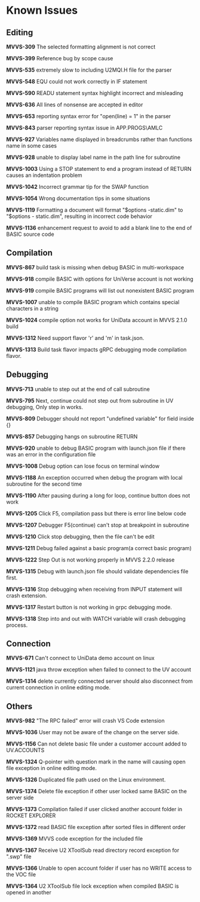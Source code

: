 # Known Issues

## Editing

**MVVS-309** The selected formatting alignment is not correct

**MVVS-399** Reference bug by scope cause

**MVVS-535** extremely slow to including U2MQI.H file for the parser

**MVVS-548** EQU could not work correctly in IF statement

**MVVS-590** READU statement syntax highlight incorrect and misleading

**MVVS-636** All lines of nonsense are accepted in editor

**MVVS-653** reporting syntax error for "open(line) = 1" in the parser

**MVVS-843** parser reporting syntax issue in APP.PROGS\AMLC

**MVVS-927** Variables name displayed in breadcrumbs rather than functions name in some cases

**MVVS-928** unable to display label name in the path line for subroutine

**MVVS-1003** Using a STOP statement to end a program instead of RETURN causes an indentation problem

**MVVS-1042** Incorrect grammar tip for the SWAP function

**MVVS-1054** Wrong documentation tips in some situations

**MVVS-1119** Formatting a document will format "$options -static.dim" to "$options - static.dim", resulting in incorrect code behavior

**MVVS-1136** enhancement request to avoid to add a blank line to the end of BASIC source code

## Compilation

**MVVS-867** build task is missing when debug BASIC in multi-workspace

**MVVS-918** compile BASIC with options for UniVerse account is not working

**MVVS-919** compile BASIC programs will list out nonexistent BASIC program

**MVVS-1007** unable to compile BASIC program which contains special characters in a string

**MVVS-1024** compile option not works for UniData account in MVVS 2.1.0 build

**MVVS-1312** Need support flavor 'r' and 'm' in task.json.

**MVVS-1313** Build task flavor impacts gRPC debugging mode compilation flavor.

## Debugging

**MVVS-713** unable to step out at the end of call subroutine

**MVVS-795** Next, continue could not step out from subroutine in UV debugging, Only step in works. 

**MVVS-809** Debugger should not report "undefined variable" for field inside {}

**MVVS-857** Debugging hangs on subroutine RETURN

**MVVS-920** unable to debug BASIC program with launch.json file if there was an error in the configuration file

**MVVS-1008** Debug option can lose focus on terminal window

**MVVS-1188** An exception occurred when debug the program with local subroutine for the second time

**MVVS-1190** After pausing during a long for loop, continue button does not work

**MVVS-1205** Click F5, compilation pass but there is error line below code

**MVVS-1207** Debugger F5(continue) can't stop at breakpoint in subroutine

**MVVS-1210** Click stop debugging, then the file can't be edit

**MVVS-1211** Debug failed against a basic program(a correct basic program)

**MVVS-1222** Step Out is not working properly in MVVS 2.2.0 release

**MVVS-1315** Debug with launch.json file should validate dependencies file first.

**MVVS-1316** Stop debugging when receiving from INPUT statement will crash extension.

**MVVS-1317** Restart button is not working in grpc debugging mode.

**MVVS-1318** Step into and out with WATCH variable will crash debugging process.

## Connection

**MVVS-671** Can't connect to UniData demo account on linux

**MVVS-1121** java throw exception when failed to connect to the UV account

**MVVS-1314** delete currently connected server should also disconnect from current connection in online editing mode.


## Others

**MVVS-982** "The RPC failed" error will crash VS Code extension

**MVVS-1036** User may not be aware of the change on the server side.

**MVVS-1156** Can not delete basic file under a customer account added to UV.ACCOUNTS

**MVVS-1324** Q-pointer with question mark in the name will causing open file exception in online editing mode.

**MVVS-1326** Duplicated file path used on the Linux environment.

**MVVS-1374** Delete file exception if other user locked same BASIC on the server side

**MVVS-1373** Compilation failed if user clicked another account folder in ROCKET EXPLORER

**MVVS-1372** read BASIC file exception after sorted files in different order

**MVVS-1369** MVVS code exception for the included file

**MVVS-1367** Receive U2 XToolSub read directory record exception for ".swp" file

**MVVS-1366** Unable to open account folder if user has no WRITE access to the VOC file

**MVVS-1364** U2 XToolSub file lock exception when compiled BASIC is opened in another
